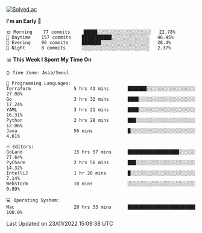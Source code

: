 [![Solved.ac](http://mazassumnida.wtf/api/v2/generate_badge?boj=kuckjwi)](https://solved.ac/kuckjwi)
<!--START_SECTION:waka-->
**I'm an Early 🐤** 

```text
🌞 Morning    77 commits     █████░░░░░░░░░░░░░░░░░░░░   22.78% 
🌆 Daytime    157 commits    ███████████░░░░░░░░░░░░░░   46.45% 
🌃 Evening    96 commits     ███████░░░░░░░░░░░░░░░░░░   28.4% 
🌙 Night      8 commits      ░░░░░░░░░░░░░░░░░░░░░░░░░   2.37%

```


📊 **This Week I Spent My Time On** 

```text
⌚︎ Time Zone: Asia/Seoul

💬 Programming Languages: 
Terraform                5 hrs 43 mins       ███████░░░░░░░░░░░░░░░░░░   27.88% 
Go                       3 hrs 32 mins       ████░░░░░░░░░░░░░░░░░░░░░   17.24% 
YAML                     3 hrs 21 mins       ████░░░░░░░░░░░░░░░░░░░░░   16.31% 
Python                   2 hrs 28 mins       ███░░░░░░░░░░░░░░░░░░░░░░   12.06% 
Java                     56 mins             █░░░░░░░░░░░░░░░░░░░░░░░░   4.61%

🔥 Editors: 
GoLand                   15 hrs 57 mins      ███████████████████░░░░░░   77.64% 
PyCharm                  2 hrs 56 mins       ███░░░░░░░░░░░░░░░░░░░░░░   14.32% 
IntelliJ                 1 hr 28 mins        █░░░░░░░░░░░░░░░░░░░░░░░░   7.14% 
WebStorm                 10 mins             ░░░░░░░░░░░░░░░░░░░░░░░░░   0.89%

💻 Operating System: 
Mac                      20 hrs 33 mins      █████████████████████████   100.0%

```


 Last Updated on 23/01/2022 15:09:38 UTC
<!--END_SECTION:waka-->
